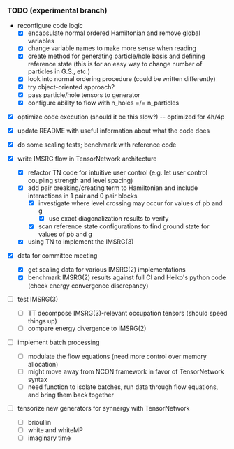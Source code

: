 ### TODO (experimental branch)

* reconfigure code logic
  * [x] encapsulate normal ordered Hamiltonian and remove global variables
  * [x] change variable names to make more sense when reading
  * [x] create method for generating particle/hole basis and defining reference state (this is for an easy way to change number of particles in G.S., etc.)
  * [x] look into normal ordering procedure (could be written differently)
  * [x] try object-oriented approach?
  * [x] pass particle/hole tensors to generator
  * [x] configure ability to flow with n_holes =/= n_particles
* [x] optimize code execution (should it be this slow?) -- optimized for 4h/4p
* [x] update README with useful information about what the code does
* [x] do some scaling tests; benchmark with reference code

* [x] write IMSRG flow in TensorNetwork architecture
  * [x] refactor TN code for intuitive user control (e.g. let user control coupling strength and level spacing)
  * [x] add pair breaking/creating term to Hamiltonian and include interactions in 1 pair and 0 pair blocks
    * [x] investigate where level crossing may occur for values of pb and g
      * [x] use exact diagonalization results to verify
    * [x] scan reference state configurations to find ground state for values of pb and g
  * [x] using TN to implement the IMSRG(3)

* [X] data for committee meeting
  * [X] get scaling data for various IMSRG(2) implementations
  * [X] benchmark IMSRG(2) results against full CI and Heiko's python code (check energy convergence discrepancy)

* [ ] test IMSRG(3)
  * [ ] TT decompose IMSRG(3)-relevant occupation tensors (should speed things up)
  * [ ] compare energy divergence to IMSRG(2)

* [ ] implement batch processing
  * [ ] modulate the flow equations (need more control over memory allocation)
  * [ ] might move away from NCON framework in favor of TensorNetwork syntax
  * [ ] need function to isolate batches, run data through flow equations, and bring them back together

* [ ] tensorize new generators for synnergy with TensorNetwork
  * [ ] brioullin
  * [ ] white and whiteMP
  * [ ] imaginary time 